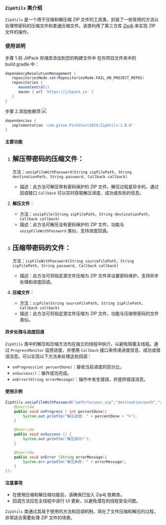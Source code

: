 ### `ZipUtils` 类介绍

`ZipUtils` 是一个用于压缩和解压缩 ZIP
文件的工具类，封装了一些常用的方法以处理带密码的压缩文件和普通压缩文件。该类利用了第三方库 [Zip4j](https://github.com/srikanth-lingala/zip4j)
来实现 ZIP 文件的操作。

### 使用说明

步骤 1.将 JitPack 存储库添加到您的构建文件中
在你项目文件夹中的 build.gradle 中：

```gradle
dependencyResolutionManagement {
   repositoriesMode.set(RepositoriesMode.FAIL_ON_PROJECT_REPOS)
   repositories {
      mavenCentral()
      maven { url 'https://jitpack.io' }
   }
}
```

步骤 2.添加依赖项
[![](https://jitpack.io/v/com.gitee.PickStars2024/ZipUtils.svg)](https://jitpack.io/#com.gitee.PickStars2024/ZipUtils)

```gradle
dependencies {
   implementation 'com.gitee.PickStars2024:ZipUtils:1.0.0'
}
```

#### 主要功能

1. **解压带密码的压缩文件**：
   -
   方法：`unzipFileWithPassword(String zipFilePath, String destinationPath, String password, Callback callback)`
    - 描述：此方法可解压带有密码保护的 ZIP 文件。解压过程是异步的，通过回调接口 `Callback`
      可以实时获取解压进度、成功或失败的信息。

2. **解压文件**：
    - 方法：`unzipFile(String zipFilePath, String destinationPath, Callback callback)`
    - 描述：此方法可解压没有密码保护的 ZIP 文件，功能与 `unzipFileWithPassword` 类似，支持进度回调。

3. **压缩带密码的文件**：
   -
   方法：`zipFileWithPassword(String sourceFilePath, String zipFilePath, String password, Callback callback)`
    - 描述：此方法可将指定源文件压缩为 ZIP 文件并设置密码保护，支持异步处理和进度回调。

4. **压缩文件**：
    - 方法：`zipFile(String sourceFilePath, String zipFilePath, Callback callback)`
    - 描述：此方法可将指定源文件压缩为 ZIP 文件，功能与压缩带密码的文件类似。

#### 异步处理与进度回调

`ZipUtils` 类中的解压和压缩方法均在独立的线程中执行，以避免阻塞主线程。通过 `ProgressMonitor`
监控进度，并使用 `Callback` 接口来传递进度信息、成功或错误消息。可以实现以下方法来处理这些回调：

- `onProgress(int percentDone)`：接收当前进度的百分比。
- `onSuccess()`：操作成功完成。
- `onError(String errorMessage)`：操作中发生错误，并提供错误消息。

#### 使用示例

```java
ZipUtils.unzipFileWithPassword("path/to/your.zip","destination/path","yourpassword",new ZipUtils.Callback() {
    @Override
    public void onProgress ( int percentDone){
        System.out.println("解压进度: " + percentDone + "%");
    }

    @Override
    public void onSuccess () {
        System.out.println("解压成功!");
    }

    @Override
    public void onError (String errorMessage){
        System.err.println("解压失败: " + errorMessage);
    }
});
```

#### 注意事项

- 在使用压缩和解压缩功能前，请确保已加入 Zip4j 依赖库。
- 回调方法应在主线程中进行 UI 更新，以避免潜在的线程安全问题。

`ZipUtils` 类通过其易于使用的方法和回调机制，简化了文件压缩和解压的过程，非常适合需要处理 ZIP 文件的场景。